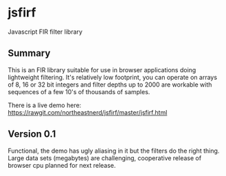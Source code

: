 # jsfirf
Javascript FIR filter library 
## Summary
This is an FIR library suitable for use in browser applications doing lightweight filtering. It's relatively low footprint, you can operate on arrays of 8, 16 or 32 bit integers and filter depths up to 2000 are workable with sequences of a few 10's of thousands of samples.

There is a live demo here: https://rawgit.com/northeastnerd/jsfirf/master/jsfirf.html

## Version 0.1
Functional, the demo has ugly aliasing in it but the filters do the right thing. Large data sets (megabytes) are challenging, cooperative release of browser cpu planned for next release.
